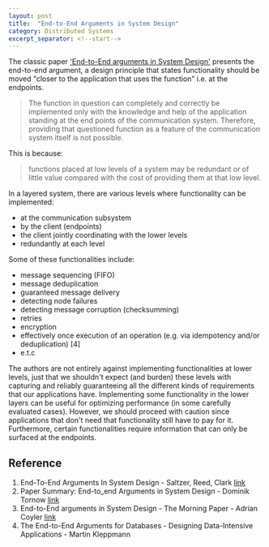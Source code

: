 ```yaml
---
layout: post
title:  "End-to-End Arguments in System Design"
category: Distributed Systems
excerpt_separator: <!--start-->
---
```


<!--start-->

The classic paper
['End-to-End arguments in System Design'](https://web.mit.edu/Saltzer/www/publications/endtoend/endtoend.pdf)
presents the end-to-end argument, a design principle that states functionality
should be moved "closer to the application that uses the function" i.e. at the
endpoints.

> The function in question can completely and correctly be implemented only with
> the knowledge and help of the application standing at the end points of the
> communication system. Therefore, providing that questioned function as a
> feature of the communication system itself is not possible.

This is because:

> functions placed at low levels of a system may be redundant or of little value
> compared with the cost of providing them at that low level.

In a layered system, there are various levels where functionality can be
implemented:

- at the communication subsystem
- by the client (endpoints)
- the client jointly coordinating with the lower levels
- redundantly at each level

Some of these functionalities include:

- message sequencing (FIFO)
- message deduplication
- guaranteed message delivery
- detecting node failures
- detecting message corruption (checksumming)
- retries
- encryption
- effectively once execution of an operation (e.g. via idempotency and/or
  deduplication) [4]
- e.t.c

The authors are not entirely against implementing functionalities at lower
levels, just that we shouldn't expect (and burden) these levels with capturing
and reliably guaranteeing all the different kinds of requirements that our
applications have. Implementing some functionality in the lower layers can be
useful for optimizing performance (in some carefully evaluated cases). However,
we should proceed with caution since applications that don't need that
functionality still have to pay for it. Furthermore, certain functionalities
require information that can only be surfaced at the endpoints.

## Reference

1. End-To-End Arguments In System Design - Saltzer, Reed, Clark
   [link](https://web.mit.edu/Saltzer/www/publications/endtoend/endtoend.pdf)
2. Paper Summary: End-to_end Arguments in System Design - Dominik Tornow
   [link](https://temporal.io/blog/paper-summary-end-to-end-arguments-in-system-design)
3. End-to-End arguments in System Design - The Morning Paper - Adrian Coyler
   [link](https://blog.acolyer.org/2014/11/14/end-to-end-arguments-in-system-design/)
4. The End-to-End Arguments for Databases - Designing Data-Intensive
   Applications - Martin Kleppmann
